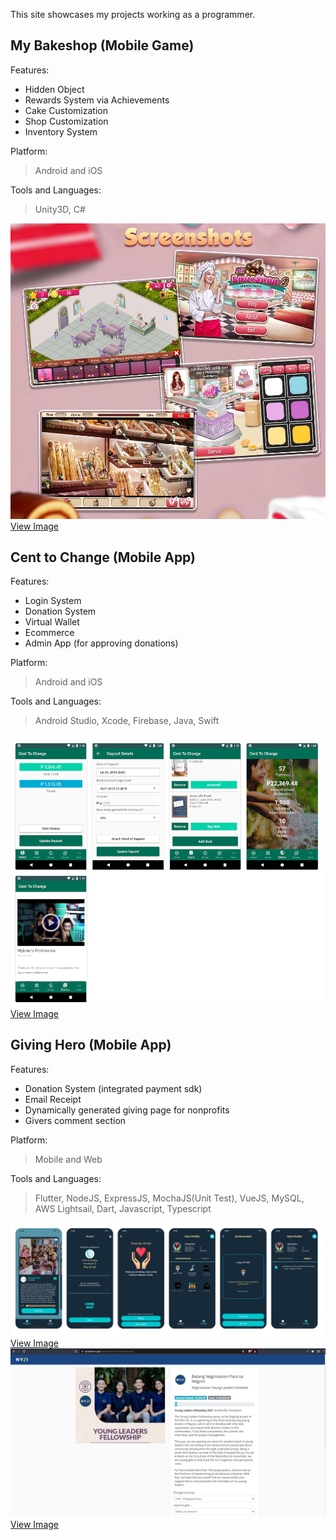 This site showcases my projects working as a programmer.

## My Bakeshop (Mobile Game)
Features:
- Hidden Object
- Rewards System via Achievements
- Cake Customization
- Shop Customization
- Inventory System

Platform:
> Android and iOS

Tools and Languages:
> Unity3D, C#

![My Bakeshop](https://github.com/kosenshou/kosenshou.github.io/blob/main/files/ss-mybakeshop.png?raw=true)
<br>
<a href="https://raw.githubusercontent.com/kosenshou/kosenshou.github.io/main/files/ss-mybakeshop.png">View Image</a>

## Cent to Change (Mobile App)
Features:
- Login System
- Donation System
- Virtual Wallet
- Ecommerce
- Admin App (for approving donations)

Platform:
> Android and iOS

Tools and Languages:
> Android Studio, Xcode, Firebase, Java, Swift

![Cent to Change](https://github.com/kosenshou/kosenshou.github.io/blob/main/files/ss-centtochange.png?raw=true)
<br>
<a href="https://raw.githubusercontent.com/kosenshou/kosenshou.github.io/main/files/ss-centtochange.png">View Image</a>

## Giving Hero (Mobile App)
Features:
- Donation System (integrated payment sdk)
- Email Receipt
- Dynamically generated giving page for nonprofits
- Givers comment section

Platform:
> Mobile and Web

Tools and Languages:
> Flutter, NodeJS, ExpressJS, MochaJS(Unit Test), VueJS, MySQL, AWS Lightsail, Dart, Javascript, Typescript

![Giving Hero Mobile App](https://github.com/kosenshou/kosenshou.github.io/blob/main/files/ss-givinghero.png?raw=true)
<br>
<a href="https://raw.githubusercontent.com/kosenshou/kosenshou.github.io/main/files/ss-givinghero.png">View Image</a>
![Giving Hero Web](https://github.com/kosenshou/kosenshou.github.io/blob/main/files/ss-givinghero2.png?raw=true)
<br>
<a href="https://raw.githubusercontent.com/kosenshou/kosenshou.github.io/main/files/ss-givinghero2.png">View Image</a>
